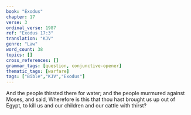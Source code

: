 ```yaml
---
book: "Exodus"
chapter: 17
verse: 3
ordinal_verse: 1987
ref: "Exodus 17:3"
translation: "KJV"
genre: "Law"
word_count: 38
topics: []
cross_references: []
grammar_tags: [question, conjunctive-opener]
thematic_tags: [warfare]
tags: ["Bible","KJV","Exodus"]
---
```

And the people thirsted there for water; and the people murmured against Moses, and said, Wherefore is this that thou hast brought us up out of Egypt, to kill us and our children and our cattle with thirst?
